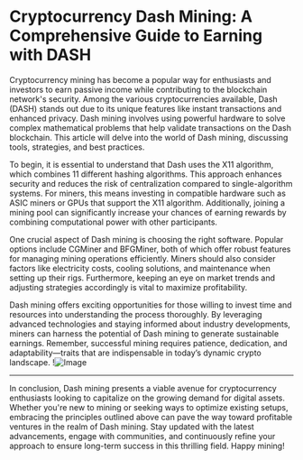 # Cryptocurrency Dash Mining: A Comprehensive Guide to Earning with DASH

Cryptocurrency mining has become a popular way for enthusiasts and investors to earn passive income while contributing to the blockchain network's security. Among the various cryptocurrencies available, Dash (DASH) stands out due to its unique features like instant transactions and enhanced privacy. Dash mining involves using powerful hardware to solve complex mathematical problems that help validate transactions on the Dash blockchain. This article will delve into the world of Dash mining, discussing tools, strategies, and best practices.

To begin, it is essential to understand that Dash uses the X11 algorithm, which combines 11 different hashing algorithms. This approach enhances security and reduces the risk of centralization compared to single-algorithm systems. For miners, this means investing in compatible hardware such as ASIC miners or GPUs that support the X11 algorithm. Additionally, joining a mining pool can significantly increase your chances of earning rewards by combining computational power with other participants.

One crucial aspect of Dash mining is choosing the right software. Popular options include CGMiner and BFGMiner, both of which offer robust features for managing mining operations efficiently. Miners should also consider factors like electricity costs, cooling solutions, and maintenance when setting up their rigs. Furthermore, keeping an eye on market trends and adjusting strategies accordingly is vital to maximize profitability.

Dash mining offers exciting opportunities for those willing to invest time and resources into understanding the process thoroughly. By leveraging advanced technologies and staying informed about industry developments, miners can harness the potential of Dash mining to generate sustainable earnings. Remember, successful mining requires patience, dedication, and adaptability—traits that are indispensable in today’s dynamic crypto landscape. !![Image](https://github.com/user-attachments/assets/590b50a7-4459-4e76-8a31-559aed223621)

---

In conclusion, Dash mining presents a viable avenue for cryptocurrency enthusiasts looking to capitalize on the growing demand for digital assets. Whether you're new to mining or seeking ways to optimize existing setups, embracing the principles outlined above can pave the way toward profitable ventures in the realm of Dash mining. Stay updated with the latest advancements, engage with communities, and continuously refine your approach to ensure long-term success in this thrilling field. Happy mining!